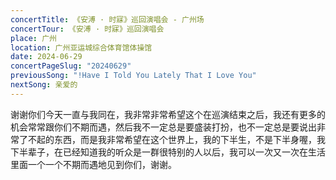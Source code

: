```yaml
---
concertTitle: 《安溥 · 时寐》巡回演唱会 - 广州场
concertTour: 《安溥 · 时寐》巡回演唱会
place: 广州
location: 广州亚运城综合体育馆体操馆
date: 2024-06-29
concertPageSlug: "20240629"
previousSong: "!Have I Told You Lately That I Love You"
nextSong: 亲爱的
---
```

谢谢你们今天一直与我同在，我非常非常希望这个在巡演结束之后，我还有更多的机会常常跟你们不期而遇，然后我不一定总是要盛装打扮，也不一定总是要说出非常了不起的东西，而是我非常希望在这个世界上，我的下半生，不是下半身喔，我下半辈子，在已经知道我的听众是一群很特别的人以后，我可以一次又一次在生活里面一个一个不期而遇地见到你们，谢谢。